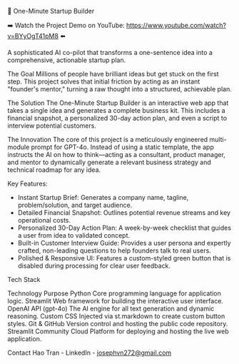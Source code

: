 🚀 One-Minute Startup Builder

➡️ Watch the Project Demo on YouTube: https://www.youtube.com/watch?v=BYyOgT41pM8 ⬅️

A sophisticated AI co-pilot that transforms a one-sentence idea into a comprehensive, actionable startup plan.

The Goal
Millions of people have brilliant ideas but get stuck on the first step. This project solves that initial friction by acting as an instant "founder's mentor," turning a raw thought into a structured, achievable plan.

The Solution
The One-Minute Startup Builder is an interactive web app that takes a single idea and generates a complete business kit. This includes a financial snapshot, a personalized 30-day action plan, and even a script to interview potential customers.

The Innovation
The core of this project is a meticulously engineered multi-module prompt for GPT-4o. Instead of using a static template, the app instructs the AI on how to think—acting as a consultant, product manager, and mentor to dynamically generate a relevant business strategy and technical roadmap for any idea.

Key Features:
- Instant Startup Brief: Generates a company name, tagline, problem/solution, and target audience.
- Detailed Financial Snapshot: Outlines potential revenue streams and key operational costs.
- Personalized 30-Day Action Plan: A week-by-week checklist that guides a user from idea to validated concept.
- Built-in Customer Interview Guide: Provides a user persona and expertly crafted, non-leading questions to help founders talk to real users.
- Polished & Responsive UI: Features a custom-styled green button that is disabled during processing for clear user feedback.

Tech Stack

Technology	Purpose
Python	Core programming language for application logic.
Streamlit	Web framework for building the interactive user interface.
OpenAI API (gpt-4o)	The AI engine for all text generation and dynamic reasoning.
Custom CSS	Injected via st.markdown to create custom button styles.
Git & GitHub	Version control and hosting the public code repository.
Streamlit Community Cloud	Platform for deploying and hosting the live web application.

Contact
Hao Tran - LinkedIn - josephvn272@gmail.com
